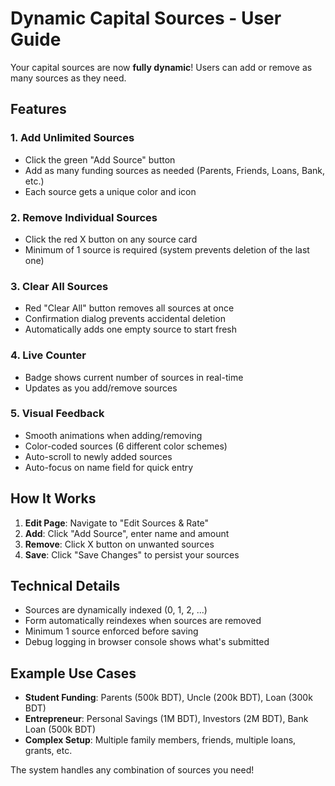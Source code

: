 # Dynamic Capital Sources - User Guide

Your capital sources are now **fully dynamic**! Users can add or remove as many sources as they need.

## Features

### 1. **Add Unlimited Sources**
- Click the green "Add Source" button
- Add as many funding sources as needed (Parents, Friends, Loans, Bank, etc.)
- Each source gets a unique color and icon

### 2. **Remove Individual Sources**
- Click the red X button on any source card
- Minimum of 1 source is required (system prevents deletion of the last one)

### 3. **Clear All Sources**
- Red "Clear All" button removes all sources at once
- Confirmation dialog prevents accidental deletion
- Automatically adds one empty source to start fresh

### 4. **Live Counter**
- Badge shows current number of sources in real-time
- Updates as you add/remove sources

### 5. **Visual Feedback**
- Smooth animations when adding/removing
- Color-coded sources (6 different color schemes)
- Auto-scroll to newly added sources
- Auto-focus on name field for quick entry

## How It Works

1. **Edit Page**: Navigate to "Edit Sources & Rate"
2. **Add**: Click "Add Source", enter name and amount
3. **Remove**: Click X button on unwanted sources
4. **Save**: Click "Save Changes" to persist your sources

## Technical Details

- Sources are dynamically indexed (0, 1, 2, ...)
- Form automatically reindexes when sources are removed
- Minimum 1 source enforced before saving
- Debug logging in browser console shows what's submitted

## Example Use Cases

- **Student Funding**: Parents (500k BDT), Uncle (200k BDT), Loan (300k BDT)
- **Entrepreneur**: Personal Savings (1M BDT), Investors (2M BDT), Bank Loan (500k BDT)
- **Complex Setup**: Multiple family members, friends, multiple loans, grants, etc.

The system handles any combination of sources you need!
